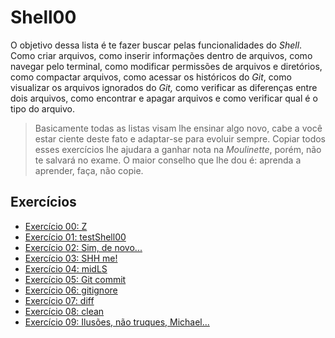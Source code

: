 # Shell00

O objetivo dessa lista é te fazer buscar pelas funcionalidades do _Shell_. Como criar arquivos, como inserir informações dentro de arquivos, como navegar pelo terminal, como modificar permissões de arquivos e diretórios, como compactar arquivos, como acessar os históricos do _Git_, como visualizar os arquivos ignorados do _Git,_ como verificar as diferenças entre dois arquivos, como encontrar e apagar arquivos e como verificar qual é o tipo do arquivo.

> Basicamente todas as listas visam lhe ensinar algo novo, cabe a você estar ciente deste fato e adaptar-se para evoluir sempre. Copiar todos esses exercícios lhe ajudara a ganhar nota na _Moulinette_, porém, não te salvará no exame. O maior conselho que lhe dou é: aprenda a aprender, faça, não copie.



## Exercícios

- [Exercício 00: Z](./ex00/)
- [Exercício 01: testShell00](./ex01/)
- [Exercício 02: Sim, de novo...](./ex02/)
- [Exercício 03: SHH me!](./ex03/)
- [Exercício 04: midLS](./ex04/)
- [Exercício 05: Git commit](./ex05/)
- [Exercício 06: gitignore](./ex06/)
- [Exercício 07: diff](./ex07/)
- [Exercício 08: clean](./ex08/)
- [Exercício 09: Ilusões, não truques, Michael...](./ex09/)
